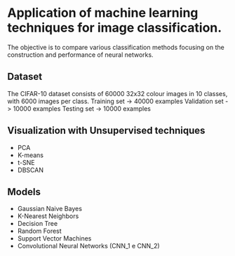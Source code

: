# Application of machine learning techniques for image classification.
The objective is to compare various classification methods focusing on the construction and performance of neural networks. 

## Dataset
The CIFAR-10 dataset consists of 60000 32x32 colour images in 10 classes, with 6000 images per class. 
Training set -> 40000 examples
Validation set -> 10000 examples 
Testing set -> 10000 examples

## Visualization with Unsupervised techniques

* PCA
* K-means
* t-SNE
* DBSCAN

## Models

* Gaussian Naive Bayes
* K-Nearest Neighbors
* Decision Tree
* Random Forest
* Support Vector Machines
* Convolutional Neural Networks (CNN_1 e CNN_2)
